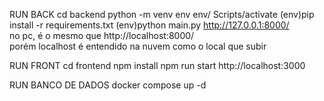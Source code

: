 RUN BACK
cd backend
python -m venv env
env/
Scripts/activate
(env)pip install -r requirements.txt
(env)python main.py
http://127.0.0.1:8000/   
no pc, é o mesmo que 
http://localhost:8000/  
porém localhost é entendido na nuvem como o local que subir

RUN FRONT
cd frontend
npm install
npm run start
http://localhost:3000

RUN BANCO DE DADOS
docker compose up -d